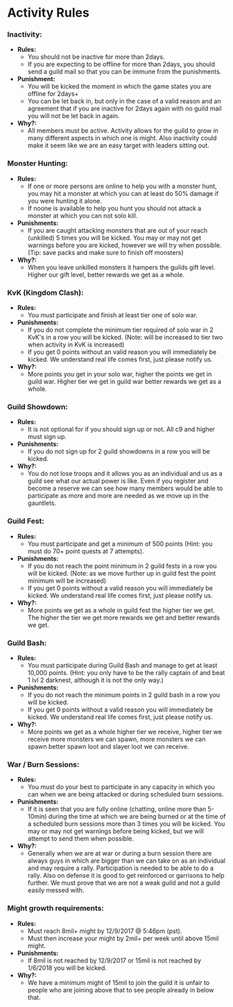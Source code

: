 # Activity Rules


### **Inactivity:**
 * **Rules:**
   - You should not be inactive for more than 2days.
   - If you are expecting to be offline for more than 2days, you should send a guild mail so that you can be immune from the punishments.
 * **Punishment:**
   - You will be kicked the moment in which the game states you are offline for 2days+
   - You can be let back in, but only in the case of a valid reason and an agreement that if you are inactive for 2days again with no guild mail you will not be let back in again.
 * **Why?:**
   - All members must be active. Activity allows for the guild to grow in many different aspects in which one is might. Also inactivity could make it seem like we are an easy target with leaders sitting out.

### **Monster Hunting:**
 * **Rules:**
   - If one or more persons are online to help you with a monster hunt, you may hit a monster at which you can at least do 50% damage if you were hunting it alone.
   - If noone is available to help you hunt you should not attack a monster at which you can not solo kill. 
 * **Punishments:**
   - If you are caught attacking monsters that are out of your reach (unkilled) 5 times you will be kicked. You may or may not get warnings before you are kicked, however we will try when possible. (Tip: save packs and make sure to finish off monsters)
 * **Why?:**
   - When you leave unkilled monsters it hampers the guilds gift level. Higher our gift level, better rewards we get as a whole.

### **KvK (Kingdom Clash):**
 * **Rules:**
   - You must participate and finish at least tier one of solo war.
 * **Punishments:**
   - If you do not complete the minimum tier required of solo war in 2 KvK's in a row you will be kicked. (Note: will be increased to tier two when activity in KvK is increased)
   - If you get 0 points without an valid reason you will immediately be kicked. We understand real life comes first, just please notify us.
 * **Why?:**
   - More points you get in your solo war, higher the points we get in guild war. Higher tier we get in guild war better rewards we get as a whole.

### **Guild Showdown:**
 * **Rules:**
   - It is not optional for if you should sign up or not. All c9 and higher must sign up.
 * **Punishments:**
   - If you do not sign up for 2 guild showdowns in a row you will be kicked.
 * **Why?:**
   - You do not lose troops and it allows you as an individual and us as a guild see what our actual power is like. Even if you register and become a reserve we can see how many members would be able to participate as more and more are needed as we move up in the gauntlets.

### **Guild Fest:**
 * **Rules:**
   - You must participate and get a minimum of 500 points (Hint: you must do 70+ point quests at 7 attempts).
 * **Punishments:**
   - If you do not reach the point minimum in 2 guild fests in a row you will be kicked. (Note: as we move further up in guild fest the point minimum will be increased)
   - If you get 0 points without a valid reason you will immediately be kicked. We understand real life comes first, just please notify us.
 * **Why?:**
   - More points we get as a whole in guild fest the higher tier we get. The higher the tier we get more rewards we get and better rewards we get.
	
### **Guild Bash:**
 * **Rules:**
   - You must participate during Guild Bash and manage to get at least 10,000 points. (Hint: you only have to be the rally captain of and beat 1 lvl 2 darknest, although it is not the only way.)
 * **Punishments:**
   - If you do not reach the minimum points in 2 guild bash in a row you will be kicked.
   - If you get 0 points without a valid reason you will immediately be kicked. We understand real life comes first, just please notify us.
 * **Why?:**
   - More points we get as a whole higher tier we receive, higher tier we receive more monsters we can spawn, more monsters we can spawn better spawn loot and slayer loot we can receive. 

### **War / Burn Sessions:**
 * **Rules:**
   - You must do your best to participate in any capacity in which you can when we are being attacked or during scheduled burn sessions.
 * **Punishments:**
   - If it is seen that you are fully online (chatting, online more than 5-10min) during the time at which we are being burned or at the time of a scheduled burn sessions more than 3 times you will be kicked. You may or may not get warnings before being kicked, but we will attempt to send them when possible.
 * **Why?:**
   - Generally when we are at war or during a burn session there are always guys in which are bigger than we can take on as an individual and may require a rally. Participation is needed to be able to do a rally. Also on defense it is good to get reinforced or garrisons to help further. We must prove that we are not a weak guild and not a guild easily messed with.

### **Might growth requirements:**
 * **Rules:**
   - Must reach 8mil+ might by 12/9/2017 @ 5:46pm (pst).
   - Must then increase your might by 2mil+ per week until above 15mil might.
 * **Punishments:**
   - If 8mil is not reached by 12/9/2017 or 15mil is not reached by 1/6/2018 you will be kicked. 
 * **Why?:**
   - We have a minimum might of 15mil to join the guild it is unfair to people who are joining above that to see people already in below that.
